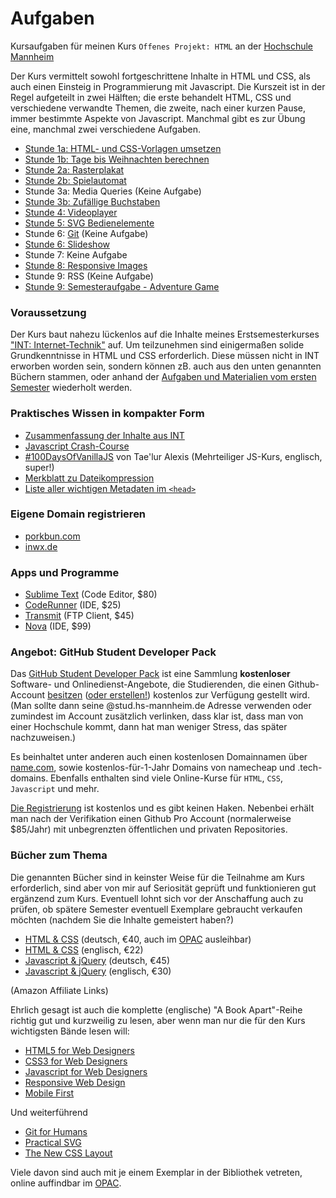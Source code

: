 # Aufgaben

Kursaufgaben für meinen Kurs `Offenes Projekt: HTML` an der [Hochschule Mannheim](http://www.gestaltung.hs-mannheim.de)

Der Kurs vermittelt sowohl fortgeschrittene Inhalte in HTML und CSS, als auch einen Einsteig in Programmierung mit Javascript. Die Kurszeit ist in der Regel aufgeteilt in zwei Hälften; die erste behandelt HTML, CSS und verschiedene verwandte Themen, die zweite, nach einer kurzen Pause, immer bestimmte Aspekte von Javascript. Manchmal gibt es zur Übung eine, manchmal zwei verschiedene Aufgaben.

- [Stunde 1a: HTML- und CSS-Vorlagen umsetzen](uebung_01a.md)
- [Stunde 1b: Tage bis Weihnachten berechnen](uebung_01b.md)
- [Stunde 2a: Rasterplakat](uebung_02a.md)
- [Stunde 2b: Spielautomat](uebung_02b.md)
- Stunde 3a: Media Queries (Keine Aufgabe)
- [Stunde 3b: Zufällige Buchstaben](uebung_03b.md)
- [Stunde 4: Videoplayer](uebung_04.md)
- [Stunde 5: SVG Bedienelemente](uebung_05.md)
- Stunde 6: [Git](https://github.com/oelna/hsma-html/issues/54) (Keine Aufgabe)
- [Stunde 6: Slideshow](uebung_06.md)
- Stunde 7: Keine Aufgabe
- [Stunde 8: Responsive Images](uebung_08.md)
- Stunde 9: RSS (Keine Aufgabe)
- [Stunde 9: Semesteraufgabe - Adventure Game](uebung_09.md)

### Voraussetzung

Der Kurs baut nahezu lückenlos auf die Inhalte meines Erstsemesterkurses ["INT: Internet-Technik"](https://github.com/oelna/hsma-int) auf. Um teilzunehmen sind einigermaßen solide Grundkenntnisse in HTML und CSS erforderlich. Diese müssen nicht in INT erworben worden sein, sondern können zB. auch aus den unten genannten Büchern stammen, oder anhand der [Aufgaben und Materialien vom ersten Semester](https://github.com/oelna/hsma-int) wiederholt werden.

### Praktisches Wissen in kompakter Form

- [Zusammenfassung der Inhalte aus INT](https://github.com/oelna/hsma-int/blob/master/test-vorbereitung.md)
- [Javascript Crash-Course](https://gist.github.com/oelna/5b7fa9f53331130ba4281d23532f3dff)
- [#100DaysOfVanillaJS](https://dev.to/search?q=100DaysOfVanillaJS) von Tae'lur Alexis (Mehrteiliger JS-Kurs, englisch, super!)
- [Merkblatt zu Dateikompression](https://gist.github.com/oelna/828e5b9c5702b635b56fd1a1d463943c)
- [Liste aller wichtigen Metadaten im `<head>`](https://gist.github.com/oelna/192663f21e81e5467658332259b90a09)

### Eigene Domain registrieren

- [porkbun.com](https://porkbun.com)
- [inwx.de](https://www.inwx.com/de/)

### Apps und Programme

- [Sublime Text](https://www.sublimetext.com) (Code Editor, $80)
- [CodeRunner](https://coderunnerapp.com) (IDE, $25)
- [Transmit](https://panic.com/transmit/) (FTP Client, $45)
- [Nova](https://panic.com/nova/) (IDE, $99)

### Angebot: GitHub Student Developer Pack

Das [GitHub Student Developer Pack](https://education.github.com/pack) ist eine Sammlung **kostenloser** Software- und Onlinedienst-Angebote, die Studierenden, die einen Github-Account [besitzen](https://education.github.com/benefits) ([oder erstellen!](https://github.com/join)) kostenlos zur Verfügung gestellt wird.  
(Man sollte dann seine @stud.hs-mannheim.de Adresse verwenden oder zumindest im Account zusätzlich verlinken, dass klar ist, dass man von einer Hochschule kommt, dann hat man weniger Stress, das später nachzuweisen.)

Es beinhaltet unter anderen auch einen kostenlosen Domainnamen über [name.com](https://name.com/), sowie kostenlos-für-1-Jahr Domains von namecheap und .tech-domains. Ebenfalls enthalten sind viele Online-Kurse für `HTML`, `CSS`, `Javascript` und mehr.

[Die Registrierung](https://education.github.com/pack) ist kostenlos und es gibt keinen Haken. Nebenbei erhält man nach der Verifikation einen Github Pro Account (normalerweise $85/Jahr) mit unbegrenzten öffentlichen und privaten Repositories.

### Bücher zum Thema

Die genannten Bücher sind in keinster Weise für die Teilnahme am Kurs erforderlich, sind aber von mir auf Seriosität geprüft und funktionieren gut ergänzend zum Kurs. Eventuell lohnt sich vor der Anschaffung auch zu prüfen, ob spätere Semester eventuell Exemplare gebraucht verkaufen möchten (nachdem Sie die Inhalte gemeistert haben?)

- [HTML & CSS](https://amzn.to/2TEietP) (deutsch, €40, auch im [OPAC](https://bsz.ibs-bw.de/opac24) ausleihbar)
- [HTML & CSS](https://amzn.to/38Hd1pz) (englisch, €22)
- [Javascript & jQuery](https://amzn.to/334TuhJ) (deutsch, €45)
- [Javascript & jQuery](https://amzn.to/2wJ72mQ) (englisch, €30)

(Amazon Affiliate Links)

Ehrlich gesagt ist auch die komplette (englische) "A Book Apart"-Reihe richtig gut und kurzweilig zu lesen, aber wenn man nur die für den Kurs wichtigsten Bände lesen will:

- [HTML5 for Web Designers](https://abookapart.com/products/html5-for-web-designers)
- [CSS3 for Web Designers](https://abookapart.com/products/css3-for-web-designers)
- [Javascript for Web Designers](https://abookapart.com/products/javascript-for-web-designers)
- [Responsive Web Design](https://abookapart.com/products/responsive-web-design)
- [Mobile First](https://abookapart.com/products/mobile-first)

Und weiterführend

- [Git for Humans](https://abookapart.com/products/git-for-humans)
- [Practical SVG](https://abookapart.com/products/practical-svg)
- [The New CSS Layout](https://abookapart.com/products/the-new-css-layout)

Viele davon sind auch mit je einem Exemplar in der Bibliothek vetreten, online auffindbar im [OPAC](https://bsz.ibs-bw.de/opac24).
